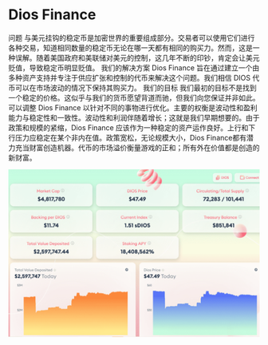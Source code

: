 # Dios Finance

问题
与美元挂钩的稳定币是加密世界的重要组成部分。交易者可以使用它们进行各种交易，知道相同数量的稳定币无论在哪一天都有相同的购买力。然而，这是一种误解。随着美国政府和美联储对美元的控制，这几年不断的印钞，肯定会让美元贬值，导致稳定币明显贬值。
我们的解决方案
Dios Finance 旨在通过建立一个由多种资产支持并专注于供应扩张和控制的代币来解决这个问题。我们相信 DIOS 代币可以在市场波动的情况下保持其购买力。
我们的目标
我们最初的目标不是找到一个稳定的价格。这似乎与我们的货币愿望背道而驰，但我们向您保证并非如此。可以调整 Dios Finance 以针对不同的事物进行优化。主要的权衡是波动性和盈利能力与稳定性和一致性。波动性和利润伴随着增长；这就是我们早期想要的。由于政策和规模的紧缩，Dios Finance 应该作为一种稳定的资产运作良好。上行和下行压力应稳定在某个非内在值。政策宽松，无论规模大小，Dios Finance都有潜力充当财富创造机器。代币的市场溢价衡量游戏的正和；所有外在价值都是创造的新财富。

![diosfinance-dapp-defi-bsc-image1_ab908d43f95e6a996c2c6422d1652f94](diosfinance-dapp-defi-bsc-image1_ab908d43f95e6a996c2c6422d1652f94.png)
